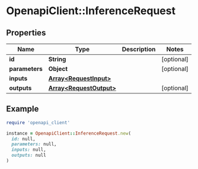 # OpenapiClient::InferenceRequest

## Properties

| Name | Type | Description | Notes |
| ---- | ---- | ----------- | ----- |
| **id** | **String** |  | [optional] |
| **parameters** | **Object** |  | [optional] |
| **inputs** | [**Array&lt;RequestInput&gt;**](RequestInput.md) |  |  |
| **outputs** | [**Array&lt;RequestOutput&gt;**](RequestOutput.md) |  | [optional] |

## Example

```ruby
require 'openapi_client'

instance = OpenapiClient::InferenceRequest.new(
  id: null,
  parameters: null,
  inputs: null,
  outputs: null
)
```

